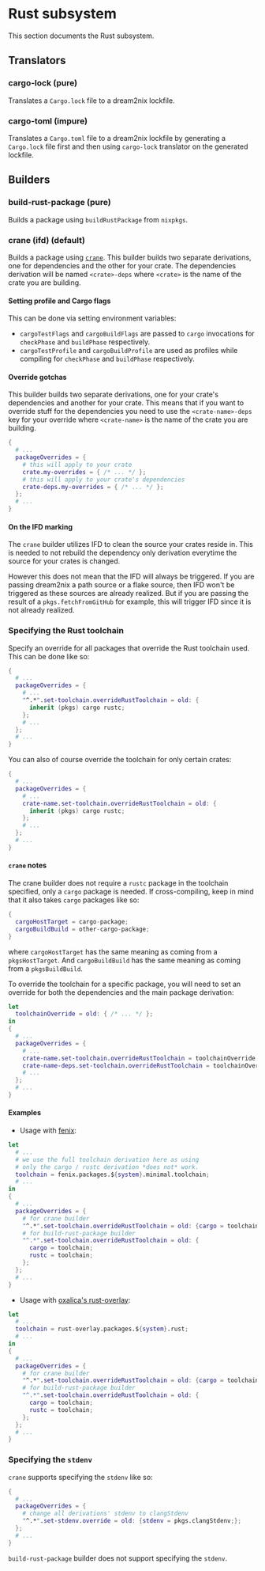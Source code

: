 # Rust subsystem

This section documents the Rust subsystem.

## Translators

### cargo-lock (pure)

Translates a `Cargo.lock` file to a dream2nix lockfile.

### cargo-toml (impure)

Translates a `Cargo.toml` file to a dream2nix lockfile by generating a `Cargo.lock` file first and then using `cargo-lock` translator on the generated lockfile.

## Builders

### build-rust-package (pure)

Builds a package using `buildRustPackage` from `nixpkgs`.

### crane (ifd) (default)

Builds a package using [`crane`](https://github.com/ipetkov/crane).
This builder builds two separate derivations, one for dependencies and the other for your crate.
The dependencies derivation will be named `<crate>-deps` where `<crate>` is the name of the crate you are building.

#### Setting profile and Cargo flags

This can be done via setting environment variables:

- `cargoTestFlags` and `cargoBuildFlags` are passed to `cargo` invocations for `checkPhase` and `buildPhase` respectively.
- `cargoTestProfile` and `cargoBuildProfile` are used as profiles while compiling for `checkPhase` and `buildPhase` respectively.

#### Override gotchas

This builder builds two separate derivations, one for your crate's dependencies and another for your crate.
This means that if you want to override stuff for the dependencies you need to use the `<crate-name>-deps` key for your override where `<crate-name>` is the name of the crate you are building.

```nix
{
  # ...
  packageOverrides = {
    # this will apply to your crate
    crate.my-overrides = { /* ... */ };
    # this will apply to your crate's dependencies
    crate-deps.my-overrides = { /* ... */ };
  };
  # ...
}
```

#### On the IFD marking

The `crane` builder utilizes IFD to clean the source your crates reside in.
This is needed to not rebuild the dependency only derivation everytime the source for your crates is changed.

However this does not mean that the IFD will always be triggered.
If you are passing dream2nix a path source or a flake source, then IFD won't be triggered as these sources are already realized.
But if you are passing the result of a `pkgs.fetchFromGitHub` for example, this will trigger IFD since it is not already realized.

### Specifying the Rust toolchain

Specify an override for all packages that override the Rust toolchain used.
This can be done like so:

```nix
{
  # ...
  packageOverrides = {
    # ...
    "^.*".set-toolchain.overrideRustToolchain = old: {
      inherit (pkgs) cargo rustc;
    };
    # ...
  };
  # ...
}
```

You can also of course override the toolchain for only certain crates:

```nix
{
  # ...
  packageOverrides = {
    # ...
    crate-name.set-toolchain.overrideRustToolchain = old: {
      inherit (pkgs) cargo rustc;
    };
    # ...
  };
  # ...
}
```

#### `crane` notes

The crane builder does not require a `rustc` package in the toolchain specified, only a `cargo` package is needed.
If cross-compiling, keep in mind that it also takes `cargo` packages like so:

```nix
{
  cargoHostTarget = cargo-package;
  cargoBuildBuild = other-cargo-package;
}
```

where `cargoHostTarget` has the same meaning as coming from a `pkgsHostTarget`.
And `cargoBuildBuild` has the same meaning as coming from a `pkgsBuildBuild`.

To override the toolchain for a specific package, you will need to set an override for both the dependencies and the main package derivation:

```nix
let
  toolchainOverride = old: { /* ... */ };
in
{
  # ...
  packageOverrides = {
    # ...
    crate-name.set-toolchain.overrideRustToolchain = toolchainOverride;
    crate-name-deps.set-toolchain.overrideRustToolchain = toolchainOverride;
    # ...
  };
  # ...
}
```

#### Examples

- Usage with [fenix](https://github.com/nix-community/fenix):
```nix
let
  # ...
  # we use the full toolchain derivation here as using
  # only the cargo / rustc derivation *does not* work.
  toolchain = fenix.packages.${system}.minimal.toolchain;
  # ...
in
{
  # ...
  packageOverrides = {
    # for crane builder
    "^.*".set-toolchain.overrideRustToolchain = old: {cargo = toolchain};
    # for build-rust-package builder
    "^.*".set-toolchain.overrideRustToolchain = old: {
      cargo = toolchain;
      rustc = toolchain;
    };
  };
  # ...
}
```

- Usage with [oxalica's rust-overlay](https://github.com/oxalica/rust-overlay):
```nix
let
  # ...
  toolchain = rust-overlay.packages.${system}.rust;
  # ...
in
{
  # ...
  packageOverrides = {
    # for crane builder
    "^.*".set-toolchain.overrideRustToolchain = old: {cargo = toolchain};
    # for build-rust-package builder
    "^.*".set-toolchain.overrideRustToolchain = old: {
      cargo = toolchain;
      rustc = toolchain;
    };
  };
  # ...
}
```

### Specifying the `stdenv`

`crane` supports specifying the `stdenv` like so:
```nix
{
  # ...
  packageOverrides = {
    # change all derivations' stdenv to clangStdenv
    "^.*".set-stdenv.override = old: {stdenv = pkgs.clangStdenv;};
  };
  # ...
}
```

`build-rust-package` builder does not support specifying the `stdenv`.
